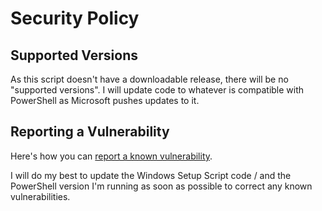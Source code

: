 # Security Policy

## Supported Versions

As this script doesn't have a downloadable release, there will be no "supported versions". I will update code to whatever is compatible with PowerShell as Microsoft pushes updates to it.

## Reporting a Vulnerability

Here's how you can [report a known vulnerability](https://github.com/melvinquick/windows-cleanup-helper/security/advisories/new).

I will do my best to update the Windows Setup Script code / and the PowerShell version I'm running as soon as possible to correct any known vulnerabilities.
